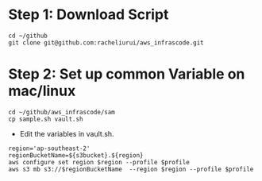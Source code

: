 # Step 1: Download Script


```shell
cd ~/github
git clone git@github.com:racheliurui/aws_infrascode.git
```



# Step 2: Set up common Variable on mac/linux

```shell
cd ~/github/aws_infrascode/sam
cp sample.sh vault.sh
```

* Edit the variables in vault.sh.


```shell
region='ap-southeast-2'
regionBucketName=${s3bucket}.${region}
aws configure set region $region --profile $profile
aws s3 mb s3://$regionBucketName  --region $region --profile $profile
```
